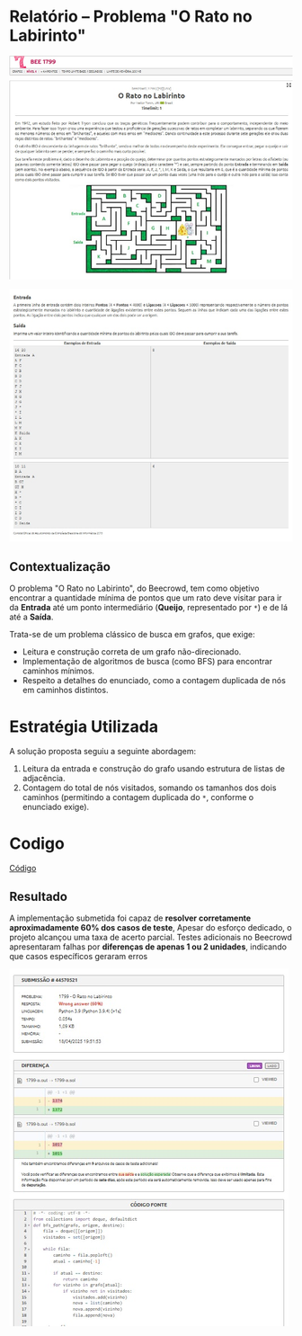 # Relatório  – Problema "O Rato no Labirinto" 

![rato_questao](../../assets/lista1/rato/questao.jfif)


![rato_questao_2](../../assets/lista1/rato/questao_2.jfif)

## Contextualização

O problema "O Rato no Labirinto", do Beecrowd, tem como objetivo encontrar a quantidade mínima de pontos que um rato deve visitar para ir da **Entrada** até um ponto intermediário (**Queijo**, representado por `*`) e de lá até a **Saída**.

Trata-se de um problema clássico de busca em grafos, que exige:
- Leitura e construção correta de um grafo não-direcionado.
- Implementação de algoritmos de busca (como BFS) para encontrar caminhos mínimos.
- Respeito a detalhes do enunciado, como a contagem duplicada de nós em caminhos distintos.

 
 # Estratégia Utilizada

A solução proposta seguiu a seguinte abordagem:

1. Leitura da entrada e construção do grafo usando estrutura de listas de adjacência.
2. Contagem do total de nós visitados, somando os tamanhos dos dois caminhos (permitindo a contagem duplicada do `*`, conforme o enunciado exige).

# Codigo

[Código](rato_labirinto_bfs.py)

## Resultado

A implementação submetida foi capaz de **resolver corretamente aproximadamente 60% dos casos de teste**, 
Apesar do esforço dedicado, o projeto alcançou uma taxa de acerto parcial. Testes adicionais no Beecrowd apresentaram falhas por **diferenças de apenas 1 ou 2 unidades**, indicando que casos específicos geraram erros

![solucao_rato](../../assets/lista1/rato/resultado.jfif)